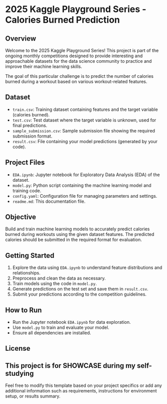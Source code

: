 # 2025 Kaggle Playground Series - Calories Burned Prediction 

## Overview
Welcome to the 2025 Kaggle Playground Series! This project is part of the ongoing monthly competitions designed to provide interesting and approachable datasets for the data science community to practice and improve their machine learning skills.

The goal of this particular challenge is to predict the number of calories burned during a workout based on various workout-related features.

## Dataset
- `train.csv`: Training dataset containing features and the target variable (calories burned).
- `test.csv`: Test dataset where the target variable is unknown, used for final predictions.
- `sample_submission.csv`: Sample submission file showing the required submission format.
- `result.csv`: File containing your model predictions (generated by your code).

## Project Files
- `EDA.ipynb`: Jupyter notebook for Exploratory Data Analysis (EDA) of the dataset.
- `model.py`: Python script containing the machine learning model and training code.
- `config.yaml`: Configuration file for managing parameters and settings.
- `readme.md`: This documentation file.

## Objective
Build and train machine learning models to accurately predict calories burned during workouts using the given dataset features. The predicted calories should be submitted in the required format for evaluation.

## Getting Started
1. Explore the data using `EDA.ipynb` to understand feature distributions and relationships.
2. Preprocess and clean the data as necessary.
3. Train models using the code in `model.py`.
4. Generate predictions on the test set and save them in `result.csv`.
5. Submit your predictions according to the competition guidelines.

## How to Run
- Run the Jupyter notebook `EDA.ipynb` for data exploration.
- Use `model.py` to train and evaluate your model.
- Ensure all dependencies are installed.

## License
This project is for SHOWCASE during my self-studying
---

Feel free to modify this template based on your project specifics or add any additional information such as requirements, instructions for environment setup, or results summary.

